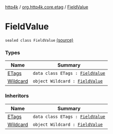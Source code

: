 [http4k](../../index.md) / [org.http4k.core.etag](../index.md) / [FieldValue](./index.md)

# FieldValue

`sealed class FieldValue` [(source)](https://github.com/http4k/http4k/blob/master/http4k-core/src/main/kotlin/org/http4k/core/etag/ETagValidationRequestParser.kt#L8)

### Types

| Name | Summary |
|---|---|
| [ETags](-e-tags/index.md) | `data class ETags : `[`FieldValue`](./index.md) |
| [Wildcard](-wildcard.md) | `object Wildcard : `[`FieldValue`](./index.md) |

### Inheritors

| Name | Summary |
|---|---|
| [ETags](-e-tags/index.md) | `data class ETags : `[`FieldValue`](./index.md) |
| [Wildcard](-wildcard.md) | `object Wildcard : `[`FieldValue`](./index.md) |
